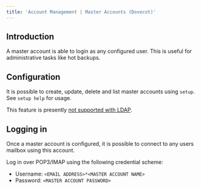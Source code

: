 ```yaml
---
title: 'Account Management | Master Accounts (Dovecot)'
---
```


## Introduction

A master account is able to login as any configured user. This is useful for administrative tasks like hot backups.

## Configuration

It is possible to create, update, delete and list master accounts using `setup`. See `setup help` for usage.

This feature is presently [not supported with LDAP](https://github.com/docker-mailserver/docker-mailserver/pull/2535).

## Logging in

Once a master account is configured, it is possible to connect to any users mailbox using this account.

Log in over POP3/IMAP using the following credential scheme:

- Username: `<EMAIL ADDRESS>*<MASTER ACCOUNT NAME>`
- Password: `<MASTER ACCOUNT PASSWORD>`
